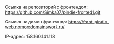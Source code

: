 Ссылка на репозиторий с фронтендом: https://github.com/Simka07/pindie-fronted1.git

Ссылка на домен фронтенда: https://front-pindie-web.nomoredomainswork.ru/

IP-адрес: 158.160.141.118
